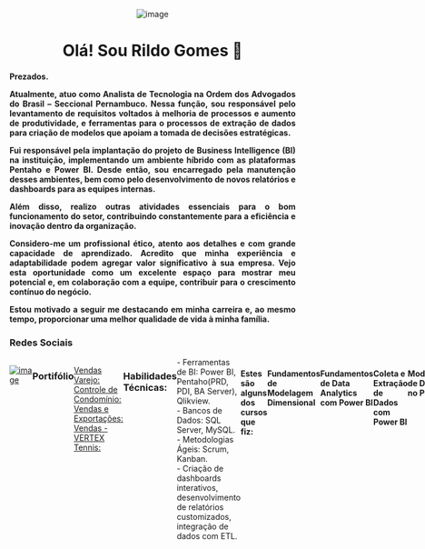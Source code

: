 <p align="center">
  <img src="https://github.com/user-attachments/assets/4de7f62c-222f-4a6b-b473-a6c40b3a7309" alt="image">
</p>
<h1 align="center">Olá! Sou Rildo Gomes 👋</h1>

<h4 align="justify">
Prezados.

Atualmente, atuo como Analista de Tecnologia na Ordem dos Advogados do Brasil – Seccional Pernambuco. Nessa função, sou responsável pelo levantamento de requisitos voltados à melhoria de processos e aumento de produtividade, e ferramentas para o processos de extração de dados para criação de modelos que apoiam a tomada de decisões estratégicas.

Fui responsável pela implantação do projeto de Business Intelligence (BI) na instituição, implementando um ambiente híbrido com as plataformas Pentaho e Power BI. Desde então, sou encarregado pela manutenção desses ambientes, bem como pelo desenvolvimento de novos relatórios e dashboards para as equipes internas.

Além disso, realizo outras atividades essenciais para o bom funcionamento do setor, contribuindo constantemente para a eficiência e inovação dentro da organização.

Considero-me um profissional ético, atento aos detalhes e com grande capacidade de aprendizado. Acredito que minha experiência e adaptabilidade podem agregar valor significativo à sua empresa. Vejo esta oportunidade como um excelente espaço para mostrar meu potencial e, em colaboração com a equipe, contribuir para o crescimento contínuo do negócio.

Estou motivado a seguir me destacando em minha carreira e, ao mesmo tempo, proporcionar uma melhor qualidade de vida à minha família.
</h4>

<h3>Redes Sociais</h3>
<div style="display: flex">

[![image](https://github.com/user-attachments/assets/7fc1b3de-fce2-4686-85b5-70d33f98203e)](https://www.linkedin.com/in/rildo-gomes-06580142)

<h3>Portifólio</h3>

[Vendas Varejo:](https://app.powerbi.com/view?r=eyJrIjoiYWVkNjYwNDYtMzEzYy00ZGFkLTgxNzYtYWIyODU1NWFiMDgzIiwidCI6IjRmMDg2MTI0LWMyYzktNGU2Zi05Mjk4LTVmMGQ2NTU5NGI4MyJ9&pageName=ReportSectioncf77f7dbc2d80be00708)
<br>
[Controle de Condomínio:](https://app.powerbi.com/view?r=eyJrIjoiODcxOTlhMGMtZGM5My00MzEwLWJhNzQtM2Y3MzA5NjVhZTdhIiwidCI6IjRmMDg2MTI0LWMyYzktNGU2Zi05Mjk4LTVmMGQ2NTU5NGI4MyJ9&pageName=ReportSection842d88372983069e77d3)
<br>
[Vendas e Exportações:](https://app.powerbi.com/view?r=eyJrIjoiZTAyMTdmOTMtMDFjOS00YmQxLTlmZDUtMjUyZjU4ZjZkMzgwIiwidCI6IjRmMDg2MTI0LWMyYzktNGU2Zi05Mjk4LTVmMGQ2NTU5NGI4MyJ9)
<br>
[Vendas - VERTEX Tennis:](https://app.powerbi.com/view?r=eyJrIjoiZGVlZTVlM2QtNTg3Yy00ZDRlLThlMTgtOWYwYjcxYzljMjY1IiwidCI6IjRmMDg2MTI0LWMyYzktNGU2Zi05Mjk4LTVmMGQ2NTU5NGI4MyJ9)

<h3>Habilidades Técnicas:</h3>
- Ferramentas de BI: Power BI, Pentaho(PRD, PDI, BA Server), Qlikview.<br>
- Bancos de Dados: SQL Server, MySQL.<br>
- Metodologias Ágeis: Scrum, Kanban.<br>
- Criação de dashboards interativos, desenvolvimento de relatórios customizados, integração de dados com ETL.<br>

<h4>Estes são alguns dos cursos que fiz:</h4>
<h4>Fundamentos de Modelagem Dimensional</h4>
<h4>Fundamentos de Data Analytics com Power BI</h4>
<h4>Coleta e Extração de Dados com Power BI</h4>
<h4>Modelagem de Dados no Power BI</h4>
<h4>Storytelling e Visualização de Dados 20</h4>
<h4>SQL Server Avançado</h4>
<h4>Microsoft Power BI para Business Intelligence e Data Science</h4>
<h4>Pentaho Data Integration ETL Essencial</h4>
<h4>Profissional de Privacidade de Dados LGPD</h4>
<div style="display: flex">
<br>

</div>

<div  align="center">

<h3>Sou autor do livro:</h3>

[![image](https://github.com/user-attachments/assets/4ebab2e8-4afd-419e-9960-8f1605259725)](https://clubedeautores.com.br/livro/construindo-uma-solucao-de-business-intelligence-com-pentaho)

</div>
